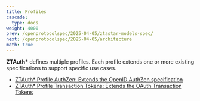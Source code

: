 ```yaml
---
title: Profiles
cascade:
  type: docs
weight: 4000
prev: /openprotocolspec/2025-04-05/ztastar-models-spec/
next: /openprotocolspec/2025-04-05/architecture
math: true
---
```


**ZTAuth\*** defines multiple profiles. Each profile extends one or more existing specifications to support specific use cases.

- [ZTAuth* Profile AuthZen: Extends the OpenID AuthZen specification](/openprotocolspec/2025-04-05/profiles/ztastar-authzen)
- [ZTAuth* Profile Transaction Tokens: Extends the OAuth Transaction Tokens](/openprotocolspec/2025-04-05/profiles/ztastar-transaction-tokens)
